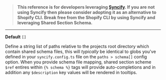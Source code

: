> **This reference is for developers leveraging [Syncify](https://github.com/panoply/syncify). If you are not using Syncify then please consider adopting it as an alternative to Shopify CLI. Break free from the Shopify CLI by using Syncify and leveraging Shared Section Schema.**

---

**Default** `[]`

Define a string list of paths relative to the projects root directory which contain shared schema files, this will _typically_ be identical to globs you've defined in your `syncify.config.ts` file on the `paths > schema[]` config option. When you provide schema file mapping, shared section scheme `$ref` entires within `{% schema %}` tags will provide auto-completions and in addition any `$description` key values will be rendered in tooltips.
